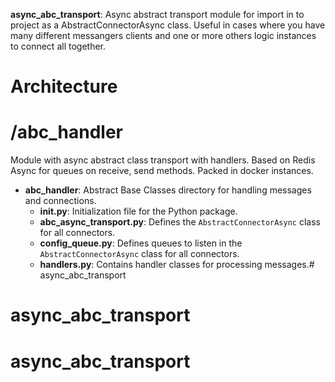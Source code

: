 **async_abc_transport**: Async abstract transport module for import in to project as a AbstractConnectorAsync class. Useful in cases where you have many different messangers clients and one or more others logic instances to connect all together.
# Architecture

# /abc_handler 
Module with async abstract class transport with handlers. Based on Redis Async for queues on receive, send methods. Packed in docker instances. 
- **abc_handler**: Abstract Base Classes directory for handling messages and connections.
    - **__init__.py**: Initialization file for the Python package.
    - **abc_async_transport.py**: Defines the `AbstractConnectorAsync` class for all connectors.
    - **config_queue.py**: Defines queues to listen in the `AbstractConnectorAsync` class for all connectors.
    - **handlers.py**: Contains handler classes for processing messages.# async_abc_transport
# async_abc_transport
# async_abc_transport
